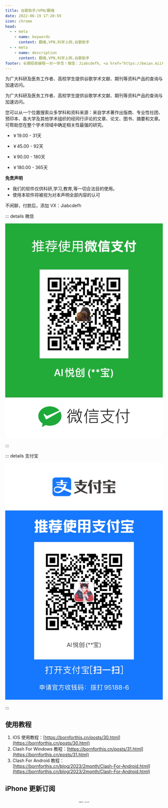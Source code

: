 ```yaml
---
title: 谷歌助手/VPN/翻墙
date: 2022-06-19 17:20:59
icon: chrome
head:
  - - meta
    - name: keywords
      content: 翻墙,VPN,科学上网,谷歌助手
  - - meta
    - name: description
      content: 翻墙,VPN,科学上网,谷歌助手
footer: 长期招收编程一对一学员！微信：Jiabcdefh, <a href="https://beian.miit.gov.cn/" target="_blank">闽ICP备19021486号-6</a>
---
```


为广大科研及医务工作者、高校学生提供谷歌学术文献、期刊等资料产品的查询与加速访问。

为广大科研及医务工作者、高校学生提供谷歌学术文献、期刊等资料产品的查询与加速访问。

您可以从一个位置搜索众多学科和资料来源：来自学术著作出版商、专业性社团、预印本、各大学及其他学术组织的经同行评论的文章、论文、图书、摘要和文章。可帮助您在整个学术领域中确定相关性最强的研究。

-   ￥19.00 - 31天

-   ￥45.00 - 92天

-   ￥90.00 - 180天

-   ￥180.00 - 365天

**免责声明**

- 我们的软件仅供科研,学习,教育,等一切合法目的使用。
- 使用本软件将被视为对本声明全部内容的认可

不闲聊，付款后，添加 VX：Jiabcdefh

::: details 微信

![](./vpn.assets/01.jpg)

:::



::: details 支付宝

![](./vpn.assets/02.jpg)

:::

## 使用教程

1. IOS 使用教程：[https://bornforthis.cn/posts/30.html](https://bornforthis.cn/posts/30.html)
2. Clash For Windows 教程：[https://bornforthis.cn/posts/31.html](https://bornforthis.cn/posts/31.html)
3. Clash For Android 教程：[https://bornforthis.cn/blog/2023/2month/Clash-For-Android.html](https://bornforthis.cn/blog/2023/2month/Clash-For-Android.html)

## iPhone 更新订阅

<VideoPlayer src="/video/vpn/iphone-vpn.MP4" />

<div align=center><img src="/ewm/Jiabcdefh.jpg" alt="微信号：Jiabcdefh" style="zoom:25%;" /></div>
